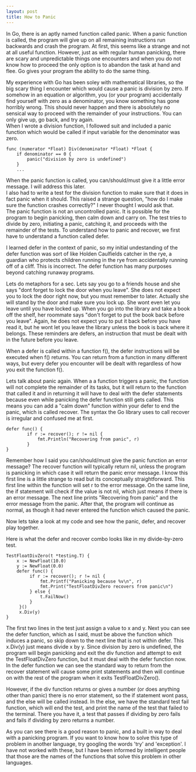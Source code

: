 ```yaml
---
layout: post
title: How to Panic
---
```


In Go, there is an aptly named function called panic. When a panic function is called, the program will give up on all remaining instructions run backwards and crash the program. At first, this seems like a strange and not at all useful function. However, just as with regular human panicking, there are scary and unpredictable things one encounters and when you do not know how to proceed the only option is to abandon the task at hand and flee. Go gives your program the ability to do the same thing.  

My experience with Go has been soley with mathematical libraries, so the big scary thing I encounter which would cause a panic is division by zero. If somehow in an equation or algorithm, you (or your program) accidentally find yourself with zero as a denominator, you know something has gone horribly wrong. This should never happen and there is absolutely no sensical way to proceed with the remainder of your instructions. You can only give up, go back, and try again.  
When I wrote a division function, I followed suit and included a panic function which would be called if input variable for the denominator was zero.  

    func (numerator *Float) Div(denominator *Float) *Float {
        if denominator == 0 {
            panic("division by zero is undefined")
        }
        ...

When the panic function is called, you can/should/must give it a little error message. I will address this later.  
I also had to write a test for the division function to make sure that it does in fact panic when it should. This raised a strange question, "how do I make sure the function crashes correctly?" I never thought I would ask that.  
The panic function is not an uncontrolled panic. It is possible for the program to begin panicking, then calm down and carry on. The test tries to divide by zero, initiating a panic, catching it, and proceeds with the remainder of the tests. To understand how to panic and recover, we first have to understand a function called defer.  

I learned defer in the context of panic, so my initial undestanding of the defer function was sort of like Holden Caulfields catcher in the rye, a guardian who protects children running in the rye from accidentally running off of a cliff. This is incorrect. The defer function has many purposes beyond catching runaway programs.  

Lets do metaphors for a sec. Lets say you go to a friends house and she says "dont forget to lock the door when you leave". She does not expect you to lock the door right now, but you must remember to later. Actually she will stand by the door and make sure you lock up. She wont even let you leave until you have locked up. When you go into the library and take a book off the shelf, her roommate says "don't forget to put the book back before you leave". Again, he does not expect you to put it back before you have read it, but he wont let you leave the library unless the book is back where it belongs. These reminders are defers, an instruction that must be dealt with in the future before you leave.  

When a defer is called within a function f(), the defer instructions will be executed when f() returns. You can return from a function in many different ways, but every defer you encounter will be dealt with regardless of how you exit the function f().  

Lets talk about panic again. When a a function triggers a panic, the function will not complete the remainder of its tasks, but it will return to the function that called it and in returning it will have to deal with the defer statements because even while panicking the defer function still gets called. This means you can add a "calm down" function within your defer to end the panic, which is called recover. The syntax the Go library uses to call recover is irregular and confused me at first.  

    defer func() {
            if r := recover(); r != nil {
                fmt.Println("Recovering from panic", r)
            }
    }

Remember how I said you can/should/must give the panic function an error message? The recover function will typically return nil, unless the program is panicking in which case it will return the panic error message. I know this first line is a little strange to read but its conceptually straightforward. This first line within the function will set r to the error message. On the same line, the if statement will check if the value is not nil, which just means if there is an error message. The next line prints "Recovering from panic" and the error message from the panic. After that, the program will continue as normal, as though it had never entered the function which caused the panic.  

Now lets take a look at my code and see how the panic, defer, and recover play together.  

Here is what the defer and recover combo looks like in my divide-by-zero test.  

    TestFloatDivZero(t *testing.T) {
        x := NewFloat(10.0)
        y := NewFloat(0.0)
        defer func() {
             if r := recover(); r != nil {
                 fmt.Printf("Panicking because %v\n", r)
                 fmt.Print("TestFloatDivZero recovers from panic\n")
             } else {
                 t.FailNow()
             }
         }()
         x.Div(y)
    }

The first two lines in the test just assign a value to x and y. Next you can see the defer function, which as I said, must be above the function which induces a panic, so skip down to the next line that is not within defer. This x.Div(y) just means divide x by y. Since division by zero is undefined, the program will begin panicking and exit the div function and attempt to exit the TestFloatDivZero function, but it must deal with the defer function now.  
In the defer function we can see the standard way to return from the recover statement will cause some print statements and then will continue on with the rest of the program when it exits TestFloatDivZero().  

However, if the div function returns or gives a number (or does anything other than panic) there is no error statement, so the if statement wont pass, and the else will be called instead. In the else, we have the standard test fail function, which will end the test, and print the name of the test that failed to the terminal. There you have it, a test that passes if dividing by zero fails and fails if dividing by zero returns a number.  

As you can see there is a good reason to panic, and a built in way to deal with a panicking program. If you want to know how to solve this type of problem in another language, try googling the words 'try' and 'exception'. I have not worked with these, but I have been informed by intelligent people that those are the names of the functions that solve this problem in other languages.  
